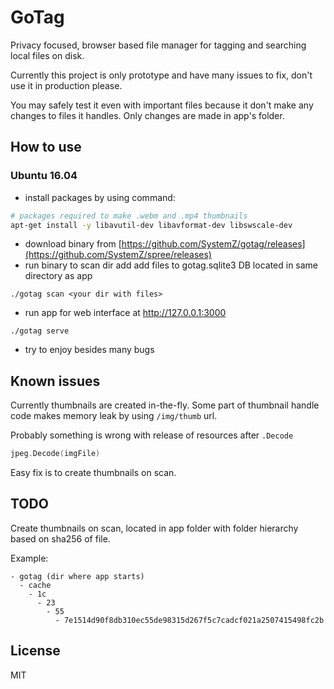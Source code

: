 # GoTag

Privacy focused, browser based file manager for tagging and searching local files on disk.

Currently this project is only prototype and have many issues to fix, don't use it in production please.

You may safely test it even with important files because it don't make any changes to files it handles.
Only changes are made in app's folder.

## How to use

### Ubuntu 16.04

- install packages by using command:
```bash
# packages required to make .webm and .mp4 thumbnails
apt-get install -y libavutil-dev libavformat-dev libswscale-dev
```
- download binary from [https://github.com/SystemZ/gotag/releases](https://github.com/SystemZ/spree/releases)
- run binary to scan dir add add files to gotag.sqlite3 DB located in same directory as app
```
./gotag scan <your dir with files>
```
- run app for web interface at http://127.0.0.1:3000
```
./gotag serve
```
- try to enjoy besides many bugs

## Known issues

Currently thumbnails are created in-the-fly.
Some part of thumbnail handle code makes memory leak by using `/img/thumb` url.

Probably something is wrong with release of resources after `.Decode`
```go
jpeg.Decode(imgFile)
```

Easy fix is to create thumbnails on scan.

## TODO

Create thumbnails on scan, located in app folder with folder hierarchy based on sha256 of file.

Example:

```
- gotag (dir where app starts)
  - cache
    - 1c
      - 23
        - 55
          - 7e1514d90f8db310ec55de98315d267f5c7cadcf021a2507415498fc2b
```

## License

MIT